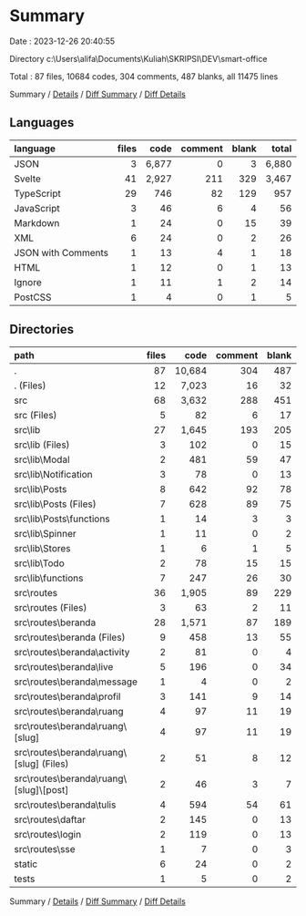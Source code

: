 # Summary

Date : 2023-12-26 20:40:55

Directory c:\\Users\\alifa\\Documents\\Kuliah\\SKRIPSI\\DEV\\smart-office

Total : 87 files,  10684 codes, 304 comments, 487 blanks, all 11475 lines

Summary / [Details](details.md) / [Diff Summary](diff.md) / [Diff Details](diff-details.md)

## Languages
| language | files | code | comment | blank | total |
| :--- | ---: | ---: | ---: | ---: | ---: |
| JSON | 3 | 6,877 | 0 | 3 | 6,880 |
| Svelte | 41 | 2,927 | 211 | 329 | 3,467 |
| TypeScript | 29 | 746 | 82 | 129 | 957 |
| JavaScript | 3 | 46 | 6 | 4 | 56 |
| Markdown | 1 | 24 | 0 | 15 | 39 |
| XML | 6 | 24 | 0 | 2 | 26 |
| JSON with Comments | 1 | 13 | 4 | 1 | 18 |
| HTML | 1 | 12 | 0 | 1 | 13 |
| Ignore | 1 | 11 | 1 | 2 | 14 |
| PostCSS | 1 | 4 | 0 | 1 | 5 |

## Directories
| path | files | code | comment | blank | total |
| :--- | ---: | ---: | ---: | ---: | ---: |
| . | 87 | 10,684 | 304 | 487 | 11,475 |
| . (Files) | 12 | 7,023 | 16 | 32 | 7,071 |
| src | 68 | 3,632 | 288 | 451 | 4,371 |
| src (Files) | 5 | 82 | 6 | 17 | 105 |
| src\\lib | 27 | 1,645 | 193 | 205 | 2,043 |
| src\\lib (Files) | 3 | 102 | 0 | 15 | 117 |
| src\\lib\\Modal | 2 | 481 | 59 | 47 | 587 |
| src\\lib\\Notification | 3 | 78 | 0 | 13 | 91 |
| src\\lib\\Posts | 8 | 642 | 92 | 78 | 812 |
| src\\lib\\Posts (Files) | 7 | 628 | 89 | 75 | 792 |
| src\\lib\\Posts\\functions | 1 | 14 | 3 | 3 | 20 |
| src\\lib\\Spinner | 1 | 11 | 0 | 2 | 13 |
| src\\lib\\Stores | 1 | 6 | 1 | 5 | 12 |
| src\\lib\\Todo | 2 | 78 | 15 | 15 | 108 |
| src\\lib\\functions | 7 | 247 | 26 | 30 | 303 |
| src\\routes | 36 | 1,905 | 89 | 229 | 2,223 |
| src\\routes (Files) | 3 | 63 | 2 | 11 | 76 |
| src\\routes\\beranda | 28 | 1,571 | 87 | 189 | 1,847 |
| src\\routes\\beranda (Files) | 9 | 458 | 13 | 55 | 526 |
| src\\routes\\beranda\\activity | 2 | 81 | 0 | 4 | 85 |
| src\\routes\\beranda\\live | 5 | 196 | 0 | 34 | 230 |
| src\\routes\\beranda\\message | 1 | 4 | 0 | 2 | 6 |
| src\\routes\\beranda\\profil | 3 | 141 | 9 | 14 | 164 |
| src\\routes\\beranda\\ruang | 4 | 97 | 11 | 19 | 127 |
| src\\routes\\beranda\\ruang\\[slug] | 4 | 97 | 11 | 19 | 127 |
| src\\routes\\beranda\\ruang\\[slug] (Files) | 2 | 51 | 8 | 12 | 71 |
| src\\routes\\beranda\\ruang\\[slug]\\[post] | 2 | 46 | 3 | 7 | 56 |
| src\\routes\\beranda\\tulis | 4 | 594 | 54 | 61 | 709 |
| src\\routes\\daftar | 2 | 145 | 0 | 13 | 158 |
| src\\routes\\login | 2 | 119 | 0 | 13 | 132 |
| src\\routes\\sse | 1 | 7 | 0 | 3 | 10 |
| static | 6 | 24 | 0 | 2 | 26 |
| tests | 1 | 5 | 0 | 2 | 7 |

Summary / [Details](details.md) / [Diff Summary](diff.md) / [Diff Details](diff-details.md)